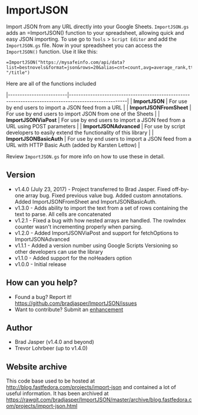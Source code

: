 # ImportJSON

Import JSON from any URL directly into your Google Sheets. `ImportJSON.gs` adds an =ImportJSON() function to your spreadsheet, allowing quick and easy JSON importing. To use go to `Tools` > `Script Editor` and add the `ImportJSON.gs` file. Now in your spreadsheet you can access the `ImportJSON()` function. Use it like this:

    =ImportJSON("https://mysafeinfo.com/api/data?list=bestnovels&format=json&rows=20&alias=cnt=count,avg=average_rank,tt=title,au=author,yr=year", "/title")

Here are all of the functions included

|-------------------------|------------------------------------------------------------------------------------------------------|
| **ImportJSON**          | For use by end users to import a JSON feed from a URL                                                |
| **ImportJSONFromSheet** | For use by end users to import JSON from one of the Sheets                                           |
| **ImportJSONViaPost**   | For use by end users to import a JSON feed from a URL using POST parameters                          |
| **ImportJSONAdvanced**  | For use by script developers to easily extend the functionality of this library                      |
| **ImportJSONBasicAuth** | For use by end users to import a JSON feed from a URL with HTTP Basic Auth (added by Karsten Lettow) |

Review `ImportJSON.gs` for more info on how to use these in detail.

## Version
- v1.4.0 (July 23, 2017) - Project transferred to Brad Jasper. Fixed off-by-one array bug. Fixed previous value bug. Added custom annotations. Added ImportJSONFromSheet and ImportJSONBasicAuth.
- v1.3.0 - Adds ability to import the text from a set of rows containing the text to parse. All cells are concatenated
- v1.2.1 - Fixed a bug with how nested arrays are handled. The rowIndex counter wasn't incrementing properly when parsing.
- v1.2.0 - Added ImportJSONViaPost and support for fetchOptions to ImportJSONAdvanced
- v1.1.1 - Added a version number using Google Scripts Versioning so other developers can use the library
- v1.1.0 - Added support for the noHeaders option
- v1.0.0 - Initial release

## How can you help?
- Found a bug? Report it! https://github.com/bradjasper/ImportJSON/issues
- Want to contribute? Submit an <a href="https://github.com/bradjasper/ImportJSON/issues?q=is%3Aissue+is%3Aopen+label%3Aenhancement">enhancement</a>

## Author
- Brad Jasper (v1.4.0 and beyond)
- Trevor Lohrbeer (up to v1.4.0)

## Website archive
This code base used to be hosted at http://blog.fastfedora.com/projects/import-json and contained a lot of useful information. It has been archived at https://rawgit.com/bradjasper/ImportJSON/master/archive/blog.fastfedora.com/projects/import-json.html


